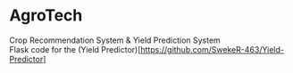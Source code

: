# AgroTech

Crop Recommendation System & Yield Prediction System <br>
Flask code for the (Yield Predictor)[https://github.com/SwekeR-463/Yield-Predictor]

